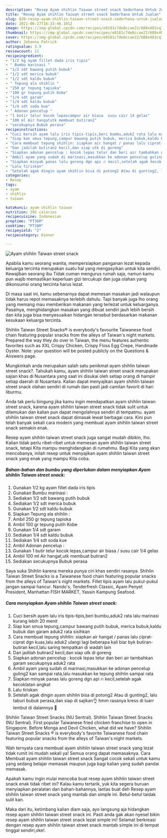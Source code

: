 ```yaml
---
description: "Resep Ayam shihlin Taiwan street snack Sederhana Untuk Jualan"
title: "Resep Ayam shihlin Taiwan street snack Sederhana Untuk Jualan"
slug: 820-resep-ayam-shihlin-taiwan-street-snack-sederhana-untuk-jualan
date: 2021-06-27T16:33:46.101Z
image: https://img-global.cpcdn.com/recipes/e8181c7de8ccae22/680x482cq70/ayam-shihlin-taiwan-street-snack-foto-resep-utama.jpg
thumbnail: https://img-global.cpcdn.com/recipes/e8181c7de8ccae22/680x482cq70/ayam-shihlin-taiwan-street-snack-foto-resep-utama.jpg
cover: https://img-global.cpcdn.com/recipes/e8181c7de8ccae22/680x482cq70/ayam-shihlin-taiwan-street-snack-foto-resep-utama.jpg
author: Johanna Patrick
ratingvalue: 3.9
reviewcount: 11
recipeingredient:
- "1/2 kg ayam fillet dada iris tipis"
- " Bumbu marinasi "
- "1/2 sdt bawang putih bubuk"
- "1/2 sdt merica bubuk"
- "1/2 sdt kaldu bubuk"
- " Tepung ala shihlin "
- "250 gr tepung tapioka"
- "100 gr tepung putih Kobe"
- "1/4 sdt garam"
- "1/4 sdt kaldu bubuk"
- "1/4 sdt soda kue"
- " Adonan pencelup "
- "1 butir telur kocok lepascampur air biasa  susu cair 14 gelas"
- "100 ml Air hangatutk membuat butiran2"
- "secukupnya Bubuk perasa"
recipeinstructions:
- "Cuci bersih ayam lalu iris tipis-tipis,beri bumbu,aduk2 rata lalu marinasi kurang lebih 20 menit"
- "Siap kan smua tepung,campur bawang putih bubuk, merica bubuk,kaldu bubuk dan garam aduk2 rata sisihkan"
- "Cara membuat tepung shihlin: siapkan air hangat / panas lalu ciprat- ciprat dgn kuas,lalu aduk2 ulangi lagi beberapa kali biar byk butiran-butiran kecil,lalu saring tempatkan di wadah lain"
- "Dan jadilah butiran2 kecil,dan siap utk di goreng"
- "Siapkan adonan pencelup : kocok lepas telur dan beri air tambahkan garam secukupnya aduk2 rata"
- "Ambil ayam yang sudah di marinasi,masukkan ke adonan pencelup guling2 kan sampai rata,lalu masukkan ke tepung shihlin sampai rata"
- "Siapkan minyak panas lalu goreng dgn api 🔥 kecil,setelah agak kecoklatan angkat"
- "Lalu tiriskan"
- "Setelah agak dingin ayam shihlin bisa di potong2 Atau di gunting2, lalu taburi bubuk perasa,dan siap di sajikan👌 hmm rasanya kress di luarr lembut di dalamnya 🤗"
categories:
- Resep
tags:
- ayam
- shihlin
- taiwan

katakunci: ayam shihlin taiwan 
nutrition: 291 calories
recipecuisine: Indonesian
preptime: "PT36M"
cooktime: "PT38M"
recipeyield: "2"
recipecategory: Dinner

---
```



![Ayam shihlin Taiwan street snack](https://img-global.cpcdn.com/recipes/e8181c7de8ccae22/680x482cq70/ayam-shihlin-taiwan-street-snack-foto-resep-utama.jpg)

Apabila kamu seorang wanita, mempersiapkan panganan lezat kepada keluarga tercinta merupakan suatu hal yang mengasyikan untuk kita sendiri. Kewajiban seorang ibu Tidak cuman mengurus rumah saja, namun kamu pun wajib memastikan keperluan gizi tercukupi dan juga olahan yang dikonsumsi orang tercinta harus lezat.

Di masa  saat ini, kamu sebenarnya dapat memesan masakan jadi walaupun tidak harus repot memasaknya terlebih dahulu. Tapi banyak juga lho orang yang memang mau memberikan makanan yang terlezat untuk keluarganya. Pasalnya, menghidangkan masakan yang dibuat sendiri jauh lebih bersih dan kita juga bisa menyesuaikan hidangan tersebut berdasarkan makanan kesukaan keluarga tercinta. 

Shihlin Taiwan Street Snacks® is everybody&#39;s favourite Taiwanese food chain featuring popular snacks from the alleys of Taiwan&#39;s night markets. Prepared the way they do over in Taiwan, the menu features authentic favorites such as XXL Crispy Chicken, Crispy Floss Egg Crepe, Handmade Oyster. Note: your question will be posted publicly on the Questions &amp; Answers page.

Mungkinkah anda merupakan salah satu penikmat ayam shihlin taiwan street snack?. Tahukah kamu, ayam shihlin taiwan street snack merupakan sajian khas di Nusantara yang saat ini disukai oleh setiap orang di hampir setiap daerah di Nusantara. Kalian dapat menyajikan ayam shihlin taiwan street snack olahan sendiri di rumah dan pasti jadi camilan favorit di hari liburmu.

Anda tak perlu bingung jika kamu ingin mendapatkan ayam shihlin taiwan street snack, karena ayam shihlin taiwan street snack tidak sulit untuk ditemukan dan kalian pun dapat mengolahnya sendiri di tempatmu. ayam shihlin taiwan street snack dapat dimasak lewat berbagai cara. Kini pun telah banyak sekali cara modern yang membuat ayam shihlin taiwan street snack semakin enak.

Resep ayam shihlin taiwan street snack juga sangat mudah dibikin, lho. Kalian tidak perlu ribet-ribet untuk memesan ayam shihlin taiwan street snack, tetapi Kita mampu menghidangkan di rumahmu. Bagi Kita yang akan mencobanya, inilah resep untuk menyajikan ayam shihlin taiwan street snack yang enak yang mampu Kita coba.

<!--inarticleads1-->

##### Bahan-bahan dan bumbu yang diperlukan dalam menyiapkan Ayam shihlin Taiwan street snack:

1. Gunakan 1/2 kg ayam fillet dada iris tipis
1. Gunakan  Bumbu marinasi :
1. Sediakan 1/2 sdt bawang putih bubuk
1. Sediakan 1/2 sdt merica bubuk
1. Gunakan 1/2 sdt kaldu bubuk
1. Siapkan  Tepung ala shihlin :
1. Ambil 250 gr tepung tapioka
1. Ambil 100 gr tepung putih Kobe
1. Gunakan 1/4 sdt garam
1. Sediakan 1/4 sdt kaldu bubuk
1. Sediakan 1/4 sdt soda kue
1. Ambil  Adonan pencelup :
1. Gunakan 1 butir telur kocok lepas,campur air biasa / susu cair 1/4 gelas
1. Ambil 100 ml Air hangat,utk membuat butiran2
1. Sediakan secukupnya Bubuk perasa


Saya suka Shihlin karena mereka punya ciri khas sendiri rasanya. Shihlin Taiwan Street Snacks is a Taiwanese food chain featuring popular snacks from the alleys of Taiwan&#39;s night markets. Fillet tipis ayam lalu pukul-pukul jangan sampai hancur. Nando&#39;s, Tenderfresh Classic, Ayam Penyet President, Manhattan FISH MARKET, Yassin Kampung Seafood. 

<!--inarticleads2-->

##### Cara menyiapkan Ayam shihlin Taiwan street snack:

1. Cuci bersih ayam lalu iris tipis-tipis,beri bumbu,aduk2 rata lalu marinasi kurang lebih 20 menit
1. Siap kan smua tepung,campur bawang putih bubuk, merica bubuk,kaldu bubuk dan garam aduk2 rata sisihkan
1. Cara membuat tepung shihlin: siapkan air hangat / panas lalu ciprat- ciprat dgn kuas,lalu aduk2 ulangi lagi beberapa kali biar byk butiran-butiran kecil,lalu saring tempatkan di wadah lain
1. Dan jadilah butiran2 kecil,dan siap utk di goreng
1. Siapkan adonan pencelup : kocok lepas telur dan beri air tambahkan garam secukupnya aduk2 rata
1. Ambil ayam yang sudah di marinasi,masukkan ke adonan pencelup guling2 kan sampai rata,lalu masukkan ke tepung shihlin sampai rata
1. Siapkan minyak panas lalu goreng dgn api 🔥 kecil,setelah agak kecoklatan angkat
1. Lalu tiriskan
1. Setelah agak dingin ayam shihlin bisa di potong2 Atau di gunting2, lalu taburi bubuk perasa,dan siap di sajikan👌 hmm rasanya kress di luarr lembut di dalamnya 🤗


Shihlin Taiwan Street Snacks (NU Sentral). Shihlin Taiwan Street Snacks (NU Sentral). First popular Taiwanese fried chicken franchise to open in Singapore. Before Monga and Devil Chicken, what did we have? Shihlin Taiwan Street Snacks ® is everybody&#39;s favorite Taiwanese food chain featuring popular snacks from the alleys of Taiwan&#39;s night markets. 

Wah ternyata cara membuat ayam shihlin taiwan street snack yang lezat tidak rumit ini mudah sekali ya! Semua orang dapat memasaknya. Cara Membuat ayam shihlin taiwan street snack Sangat cocok sekali untuk kamu yang sedang belajar memasak maupun juga bagi kalian yang sudah pandai memasak.

Apakah kamu ingin mulai mencoba buat resep ayam shihlin taiwan street snack enak tidak ribet ini? Kalau kamu tertarik, yuk kita segera buruan menyiapkan peralatan dan bahan-bahannya, lantas buat deh Resep ayam shihlin taiwan street snack yang mantab dan simple ini. Betul-betul taidak sulit kan. 

Maka dari itu, ketimbang kalian diam saja, ayo langsung aja hidangkan resep ayam shihlin taiwan street snack ini. Pasti anda gak akan nyesel bikin resep ayam shihlin taiwan street snack lezat simple ini! Selamat berkreasi dengan resep ayam shihlin taiwan street snack mantab simple ini di tempat tinggal sendiri,oke!.

